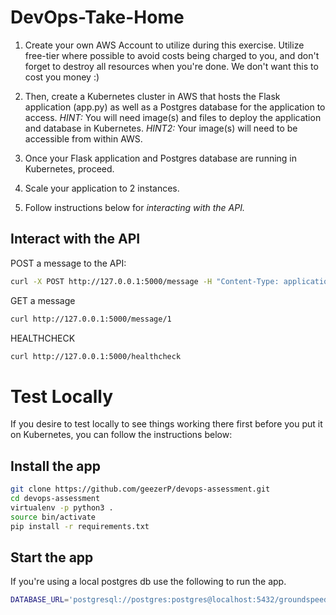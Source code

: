 # DevOps-Take-Home
1. Create your own AWS Account to utilize during this exercise.  Utilize free-tier where possible to avoid costs being charged to you, and don't forget to destroy all resources when you're done.  We don't want this to cost you money :)

2. Then, create a Kubernetes cluster in AWS that hosts the Flask application (app.py) as well as a Postgres database for the application to access.  *HINT:*  You will need image(s) and files to deploy the application and database in Kubernetes.  *HINT2:* Your image(s) will need to be accessible from within AWS.

3. Once your Flask application and Postgres database are running in Kubernetes, proceed.

4. Scale your application to 2 instances.

5. Follow instructions below for *interacting with the API.*

## Interact with the API
POST a message to the API:
```bash
curl -X POST http://127.0.0.1:5000/message -H "Content-Type: application/json" --data '{"message": "hi"}'
```

GET a message
```bash
curl http://127.0.0.1:5000/message/1
```

HEALTHCHECK
```bash
curl http://127.0.0.1:5000/healthcheck
```

# Test Locally
If you desire to test locally to see things working there first before you put it on Kubernetes, you can follow the instructions below:

## Install the app
```bash
git clone https://github.com/geezerP/devops-assessment.git
cd devops-assessment
virtualenv -p python3 .
source bin/activate
pip install -r requirements.txt
```

## Start the app
If you're using a local postgres db use the following to run the app.
```bash
DATABASE_URL='postgresql://postgres:postgres@localhost:5432/groundspeed_devops' python app.py
```
